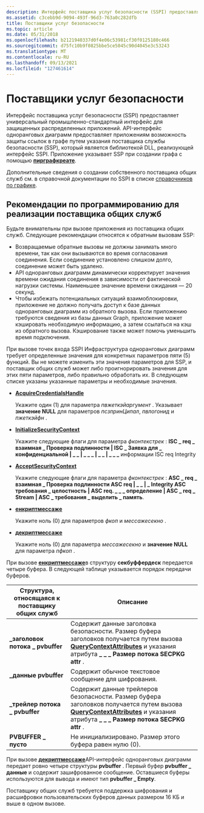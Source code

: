 ```yaml
---
description: Интерфейс поставщика услуг безопасности (SSPI) предоставляет универсальный промышленно-стандартный интерфейс для защищенных распределенных приложений.
ms.assetid: c3cebb9d-9094-493f-96d3-763a0c282dfb
title: Поставщики услуг безопасности
ms.topic: article
ms.date: 05/31/2018
ms.openlocfilehash: b2121940337d0f4e06c53981cf30f0125180c466
ms.sourcegitcommit: d75fc10b9f0825bbe5ce5045c90d4045e3c53243
ms.translationtype: MT
ms.contentlocale: ru-RU
ms.lasthandoff: 09/13/2021
ms.locfileid: "127461614"
---
```

# <a name="security-service-providers"></a>Поставщики услуг безопасности

Интерфейс поставщика услуг безопасности (SSPI) предоставляет универсальный промышленно-стандартный интерфейс для защищенных распределенных приложений. API-интерфейс одноранговых диаграмм предоставляет приложениям возможность защиты ссылок в графе путем указания поставщика службы безопасности (SSP), который является библиотекой DLL, реализующей интерфейс SSPI. Приложение указывает SSP при создании графа с помощью [**пирграфкреате**](/windows/desktop/api/P2P/nf-p2p-peergraphcreate).

Дополнительные сведения о создании собственного поставщика общих служб см. в справочной документации по SSPI в списке [справочников по графике](graphing-reference-links.md).

## <a name="programming-considerations-for-implementing-an-ssp"></a>Рекомендации по программированию для реализации поставщика общих служб

Будьте внимательны при вызове приложения из поставщика общих служб. Следующие рекомендации относятся к обратным вызовам SSP:

-   Возвращаемые обратные вызовы не должны занимать много времени, так как они вызываются во время согласования соединения. Если соединение установлено слишком долго, соединение может быть удалено.
-   API одноранговых диаграмм динамически корректирует значения времени ожидания соединения в зависимости от фактической нагрузки системы. Наименьшее значение времени ожидания — 20 секунд.
-   Чтобы избежать потенциальных ситуаций взаимоблокировки, приложение не должно получать доступ к базе данных одноранговых диаграмм из обратного вызова. Если приложению требуются сведения из базы данных Graph, приложение может кэшировать необходимую информацию, а затем ссылаться на кэш из обратного вызова. Кэширование также может помочь уменьшить время подключения.

При вызове точек входа SSPI Инфраструктура одноранговых диаграмм требует определенные значения для конкретных параметров пяти (5) функций. Вы не можете изменить эти значения параметров для SSP, и поставщик общих служб может либо проигнорировать значения для этих пяти параметров, либо правильно обработать их. В следующем списке указаны указанные параметры и необходимые значения.

-   [**AcquireCredentialsHandle**](graphing-reference-links.md)

    Укажите один (1) для параметра *пвжеткэйаргумент* . Указывает **значение NULL** для параметров *псзпринЦипал*, *пвлогонид* и *пжеткэйфн* .

-   [**InitializeSecurityContext**](graphing-reference-links.md)

    Укажите следующие флаги для параметра *фконтекстрек* : **ISC \_ req \_ взаимная \_ Проверка подлинности \| ISC \_ Заявка для \_ конфиденциальной \| \_ \_ \| \_ \_ \_ \| \_ \_ \| \_ \_ \_** информации ISC req Integrity

-   [**AcceptSecurityContext**](graphing-reference-links.md)

    Укажите следующие флаги для параметра *фконтекстрек* : **ASC \_ req \_ взаимная \_ Проверка подлинности ASC req \| \_ \_ \| \_ Integrity ASC требования \_ целостность \| ASC req. \_ \_ \_ определение \| ASC \_ req \_ Stream \| ASC \_ требования \_ выделить \_ память**.

-   [**енкриптмессаже**](graphing-reference-links.md)

    Укажите ноль (0) для параметров *фкоп* и *мессажесекно* .

-   [**декриптмессаже**](graphing-reference-links.md)

    Укажите ноль (0) для параметра *мессажесекно* и **значение NULL** для параметра *пфкоп* .

При вызове [**енкриптмессаже**](graphing-reference-links.md)в структуру **секбуффердеск** передается четыре буфера. В следующей таблице указывается порядок передачи буферов.

| Структура, относящаяся к поставщику общих служб         | Описание                                                                                                                                                                                                       |
|--------------------------------|-------------------------------------------------------------------------------------------------------------------------------------------------------------------------------------------------------------------|
| **\_заголовок потока \_ pvbuffer**  | Содержит данные заголовка безопасности. Размер буфера заголовков получается путем вызова [**QueryContextAttributes**](graphing-reference-links.md) и указания атрибута **\_ \_ \_ Размер потока SECPKG attr** .  |
| **\_данные pvbuffer**            | Содержит обычное текстовое сообщение для шифрования.                                                                                                                                                                  |
| **\_трейлер потока \_ pvbuffer** | Содержит данные трейлеров безопасности. Размер буфера заголовков получается путем вызова [**QueryContextAttributes**](graphing-reference-links.md) и указания атрибута **\_ \_ \_ Размер потока SECPKG attr** . |
| **PVBUFFER \_ пусто**           | Не инициализировано. Размер этого буфера равен нулю (0).                                                                                                                                                             |



 

При вызове [**декриптмессаже**](graphing-reference-links.md)API-интерфейс одноранговых диаграмм передает ровно четыре структуры **pvbuffer** . Первый буфер **pvbuffer \_ данные** и содержит зашифрованное сообщение. Оставшиеся буферы используются для вывода и имеют тип **pvbuffer \_ Empty**.

Поставщику общих служб требуется поддержка шифрования и расшифровки пользовательских буферов данных размером 16 КБ и выше в одном вызове.

 

 



